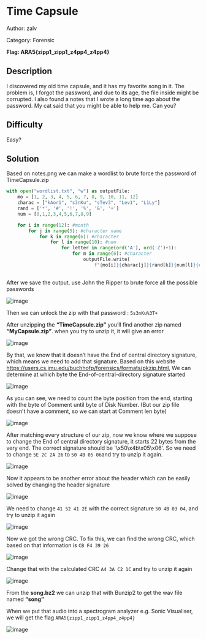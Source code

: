# Time Capsule
Author: zalv

Category: Forensic

**Flag: ARA5{zipp1_zipp1_z4pp4_z4pp4}**

## Description
I discovered my old time capsule, and it has my favorite song in it. The problem is, I forgot the password, and due to its age, the file inside might be corrupted. I also found a notes that I wrote a long time ago about the password. My cat said that you might be able to help me. Can you?

## Difficulty
Easy?

## Solution
Based on notes.png we can make a wordlist to brute force the password of TimeCapsule.zip

```python
with open("wordlist.txt", "w") as outputFile:
    mo = [1, 2, 3, 4, 5, 6, 7, 8, 9, 10, 11, 12]
    charac = ["kAor1", "s3nKu", "sTev3", "Lev1", "L1Ly"]
    rand = ['*', '#', '!', '%', '&', '+']
    num = [0,1,2,3,4,5,6,7,8,9]

    for i in range(12): #month
        for j in range(5): #character name
            for k in range(6): #character
                for l in range(10): #num
                    for letter in range(ord('A'), ord('Z')+1):
                        for m in range(6): #character
                            outputFile.write(
                                f"{mo[i]}{charac[j]}{rand[k]}{num[l]}{chr(letter)}{rand[m]}\n")
                            
```
After we save the output, use John the Ripper to brute force all the possible passwords

![image](https://github.com/ZalfaNafila/ARA5Forens/assets/92864261/f5d17cc6-13ec-4b93-b838-164b6aaae352)

Then we can unlock the zip with that password : ```5s3nKu%3T+```

After unzipping the **“TimeCapsule.zip”** you’ll find another zip named **“MyCapsule.zip”**. when you try to unzip it, it will give an error

![image](https://github.com/ZalfaNafila/ARA5Forens/assets/92864261/6722ec04-2480-49c0-a5d2-e74da611e7b4)

By that, we know that it doesn’t have the End of central directory signature, which means we need to add that signature. 
Based on this website https://users.cs.jmu.edu/buchhofp/forensics/formats/pkzip.html, We can determine at which byte the End-of-central-directory signature started

![image](https://github.com/ZalfaNafila/ARA5Forens/assets/92864261/c7bfc6a7-ecb0-4ae4-9646-02da9e4b9e60)

As you can see, we need to count the byte position from the end, starting with the byte of Comment until byte of Disk Number. (But our zip file doesn't have a comment, so we can start at Comment len byte)

![image](https://github.com/ZalfaNafila/ARA5Forens/assets/92864261/44c70822-6ef1-493a-8d78-c3462df4aea0)

After matching every structure of our zip, now we know where we suppose to change the End of central directory signature, it starts 22 bytes from the very end. The correct signature should be '\x50\x4b\x05\x06'. So we need to change ```5E 2C 2A 26``` to ```50 4B 05 06```and try to unzip it again.

![image](https://github.com/ZalfaNafila/ARA5Forens/assets/92864261/60cdf72d-eabe-42c8-b12f-9dd64c2d06a8)

Now it appears to be another error about the header which can be easily solved by changing the header signature

![image](https://github.com/ZalfaNafila/ARA5Forens/assets/92864261/13c73ac6-cf15-483c-8238-ee47c73e2919)

We need to change ```41 52 41 2E``` with the correct signature ```50 4B 03 04```, and try to unzip it again

![image](https://github.com/ZalfaNafila/ARA5Forens/assets/92864261/34790301-f914-4f5e-95b5-ee40f0d1f812)

Now we got the wrong CRC. To fix this, we can find the wrong CRC, which based on that information is ```CB F4 39 26```

![image](https://github.com/ZalfaNafila/ARA5Forens/assets/92864261/d2950290-8dd7-4f8c-8957-ffe29ae3c1b9)

Change that with the calculated CRC ```A4 3A C2 1C``` and try to unzip it again

![image](https://github.com/ZalfaNafila/ARA5Forens/assets/92864261/389b7484-5ff7-4689-a38b-c878f2df2c74)

From the **song.bz2** we can unzip that with Bunzip2 to get the wav file named **“song”**  

When we put that audio into a spectrogram analyzer e.g. Sonic Visualiser, we will get the flag 
```ARA5{zipp1_zipp1_z4pp4_z4pp4}```

![image](https://github.com/ZalfaNafila/ARA5Forens/assets/92864261/01d310a7-f3ca-44f5-9a75-b65f5c4b5e01)
